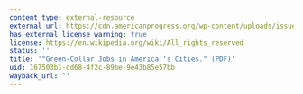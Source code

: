 ```yaml
---
content_type: external-resource
external_url: https://cdn.americanprogress.org/wp-content/uploads/issues/2008/03/pdf/green_collar_jobs.pdf?_ga=2.62949927.904427454.1691157764-787220336.1691157764
has_external_license_warning: true
license: https://en.wikipedia.org/wiki/All_rights_reserved
status: ''
title: '"Green-Collar Jobs in America''s Cities." (PDF)'
uid: 167503b1-dd68-4f2c-89be-9e43b85e57bb
wayback_url: ''
---
```

